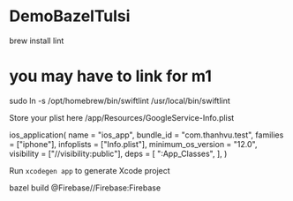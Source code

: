 # DemoBazelTulsi


brew install lint
# you may have to link for m1 
sudo ln -s /opt/homebrew/bin/swiftlint /usr/local/bin/swiftlint

Store your plist here
/app/Resources/GoogleService-Info.plist

ios_application(
    name = "ios_app",
   bundle_id = "com.thanhvu.test",
    families = ["iphone"],
    infoplists = ["Info.plist"],
    minimum_os_version = "12.0",
    visibility = ["//visibility:public"],
    deps = [
        ":App_Classes",
    ],
)


Run `xcodegen app` to generate Xcode project


bazel build @Firebase//Firebase:Firebase
